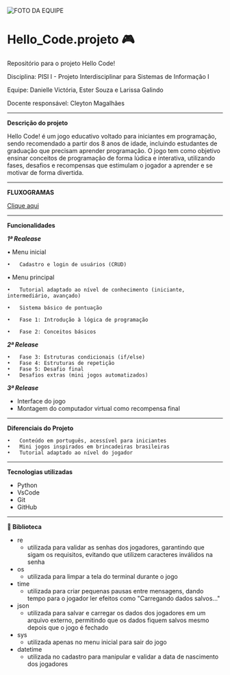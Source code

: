 ![FOTO DA EQUIPE](https://i.postimg.cc/c46mV8jg/imagemgt.jpg)

# Hello_Code.projeto 🎮

Repositório para o projeto Hello Code! 

Disciplina: PISI I - Projeto Interdisciplinar para Sistemas de Informação I

Equipe: Danielle Victória, Ester Souza e Larissa Galindo

Docente responsável: Cleyton Magalhães

_____________________________________
**Descrição do projeto**

Hello Code! é um jogo educativo voltado para iniciantes em programação,  sendo recomendado a partir dos 8 anos de idade, incluindo estudantes de graduação que precisam aprender programação. O jogo tem como objetivo ensinar conceitos de programação de forma lúdica e interativa, utilizando fases, desafios e recompensas que estimulam o jogador a aprender e se motivar de forma divertida.

_____________________________________
**FLUXOGRAMAS**

[Clique aqui](https://drive.google.com/drive/folders/1PfA0AoejKdAkSRUqeEfIfg0l1KKbEITI?usp=sharing)
_____________________________________
**Funcionalidades**

***1ª Realease***

  •  Menu inicial 
  
	•	Cadastro e login de usuários (CRUD)
  
  • Menu principal 
  
	•	Tutorial adaptado ao nível de conhecimento (iniciante, intermediário, avançado)
  
	•	Sistema básico de pontuação
  
	•	Fase 1: Introdução à lógica de programação
  
	•	Fase 2: Conceitos básicos

***2ª Release***

	•	Fase 3: Estruturas condicionais (if/else)
	•	Fase 4: Estruturas de repetição
	•	Fase 5: Desafio final
	•	Desafios extras (mini jogos automatizados)

***3ª Release***

  * Interface do jogo 
  * ⁠Montagem do computador virtual como recompensa final

_____________________________________
**Diferenciais do Projeto**

	•	Conteúdo em português, acessível para iniciantes
	•	Mini jogos inspirados em brincadeiras brasileiras
	•	Tutorial adaptado ao nível do jogador

  _____________________________________
**Tecnologias utilizadas**
* Python
* VsCode
* Git
* GitHub  
_____________________________________
**📖 Biblioteca**

* re
  - utilizada para validar as senhas dos jogadores, garantindo que sigam os requisitos, evitando que utilizem caracteres inválidos na senha
* os
  - utilizada para limpar a tela do terminal durante o jogo
* time
  - utilizada para criar pequenas pausas entre mensagens, dando tempo para o jogador ler efeitos como "Carregando dados salvos..."
* json
  - utilizada para salvar e carregar os dados dos jogadores em um arquivo externo, permitindo que os dados fiquem salvos mesmo depois que o jogo é fechado
* sys
   - utilizada apenas no menu inicial para sair do jogo
* datetime
  - utilizada no cadastro para manipular e validar a data de nascimento dos jogadores


